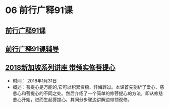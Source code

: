 # 06 前行广释91课

## [前行广释91课](https://huidengchanxiu.net/refs/qxgs/qxgs-09ptx#前行广释第091课)

## [前行广释91课辅导](https://huidengchanxiu.net/refs/qxgs/fudao/qxgsfd-09ptx#前行广释第091课辅导)

## [2018新加坡系列讲座 带领实修菩提心](https://www.fohuifayu.com/index.php/huideng-jiangtang/fofa-jianxiu/puti-xin/9778-l18028)

- 时间： 2018年1月31日
- 概述：菩提心是万能的,它可以积累资粮、忏悔罪过。本课首先剖析了爱心、慈悲心和菩提心的不同之处。然后介绍了一个简单的修菩提心的方法，即从修慈悲心开始，进而生起菩提心，其间分步骤边讲解边带领观修。
